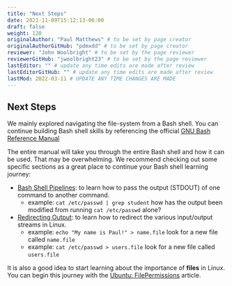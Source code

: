 ```yaml
---
title: "Next Steps"
date: 2021-11-09T15:12:13-06:00
draft: false
weight: 120
originalAuthor: "Paul Matthews" # to be set by page creator
originalAuthorGitHub: "pdmxdd" # to be set by page creator
reviewer: "John Woolbright" # to be set by the page reviewer
reviewerGitHub: "jwoolbright23" # to be set by the page reviewer
lastEditor: "" # update any time edits are made after review
lastEditorGitHub: "" # update any time edits are made after review
lastMod: 2022-03-11 # UPDATE ANY TIME CHANGES ARE MADE
---
```


## Next Steps

We mainly explored navigating the file-system from a Bash shell. You can continue building Bash shell skills by referencing the official [GNU Bash Reference Manual](https://www.gnu.org/software/bash/manual/html_node/index.html)

The entire manual will take you through the entire Bash shell and how it can be used. That may be overwhelming. We recommend checking out some specific sections as a great place to continue your Bash shell learning journey:

- [Bash Shell Pipelines](https://www.gnu.org/software/bash/manual/html_node/Pipelines.html#Pipelines): to learn how to pass the output (STDOUT) of one command to another command.
  - example: `cat /etc/passwd | grep student` how has the output been modified from running `cat /etc/passwd` alone?
- [Redirecting Output](https://www.gnu.org/software/bash/manual/html_node/Redirections.html#Redirecting-Output): to learn how to redirect the various input/output streams in Linux.
  - example: `echo "My name is Paul!" > name.file` look for a new file called `name.file`
  - example: `cat /etc/passwd > users.file` look for a new file called `users.file`


It is also a good idea to start learning about the importance of **files** in Linux. You can begin this journey with the [Ubuntu: FilePermissions](https://help.ubuntu.com/community/FilePermissions) article.